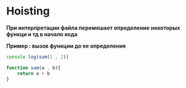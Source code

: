 # Hoisting

**При интерпретации файла перемешает определение некоторых функци и тд в начало кода**

**Пример : вызов функции до ее определения**
```javaScript
console.log(sum(1 , 2))

function sum(a , b){
    return a + b
}
```
